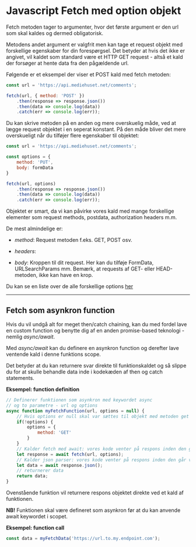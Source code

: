 # Javascript Fetch med option objekt

Fetch metoden tager to argumenter, hvor det første argument er den url som skal kaldes og dermed obligatorisk. 

Metodens andet argument er valgfrit men kan tage et request objekt med forskellige egenskaber for din forespørgsel. Det betyder at hvis det ikke er angivet, vil kaldet som standard være et HTTP GET request - altså et kald der forsøger at hente data fra den pågældende url.

Følgende er et eksempel der viser et POST kald med fetch metoden:
```js
const url = 'https://api.mediehuset.net/comments';

fetch(url, { method: 'POST' })
    .then(response => response.json())
    .then(data => console.log(data))
    .catch(err => console.log(err));
``` 
Du kan skrive metoden på en anden og mere overskuelig måde, ved at lægge request objektet i en seperat konstant. På den måde bliver det mere overskueligt når du tilføjer flere egenskaber til objektet:
```js
const url = 'https://api.mediehuset.net/comments';

const options = {
    method: 'PUT',
    body: formData   
}

fetch(url, options)
    .then(response => response.json())
    .then(data => console.log(data))
    .catch(err => console.log(err));
``` 
Objektet er smart, da vi kan påvirke vores kald med mange forskellige elementer som request methods, postdata, authorization headers m.m.

De mest almindelige er:
- *method*: Request metoden f.eks. GET, POST osv. 

- *headers*: 

- *body*: Kroppen til dit request. Her kan du tilføje FormData, URLSearchParams mm. Bemærk, at requests af GET- eller HEAD-metoden, ikke kan have en krop.

Du kan se en liste over de alle forskellige options [her](https://developer.mozilla.org/en-US/docs/Web/API/fetch#syntax)
___
## Fetch som asynkron function

Hvis du vil undgå alt for meget then/catch chaining, kan du med fordel lave en custom function og benytte dig af en anden promise-based teknologi - nemlig *async/await*.

Med *async/await* kan du definere en asynkron function og derefter lave ventende kald i denne funktions scope.

Det betyder at du kan returnere svar direkte til funktionskaldet og så slippe du for at skulle behandle data inde i kodekæden af then og catch statements.

**Eksempel: function definition**
```js
// Definerer funktionen som asynkron med keywordet async
// og to parametre - url og options
async function myFetchFunction(url, options = null) {
    // Hvis options er null skal var sættes til objekt med metoden get
    if(!options) {
        options = {
            method: 'GET'   
        }
    }
    // Kalder fetch med await: vores kode venter på respons inden den går videre 
    let response = await fetch(url, options);
    // Kalder json parser: vores kode venter på respons inden den går videre 
    let data = await response.json();
    // returnerer data
    return data;
}
```
Ovenstående funktion vil returnere respons objektet direkte ved et kald af funktionen.

**NB!** Funktionen skal være defineret som asynkron før at du kan anvende await keywordet i scopet.

**Eksempel: function call**
```js
const data = myFetchData('https://url.to.my.endpoint.com');
``` 






